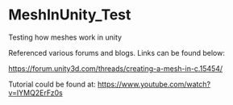 # MeshInUnity_Test

Testing how meshes work in unity

Referenced various forums and blogs. 
Links can be found below:

https://forum.unity3d.com/threads/creating-a-mesh-in-c.15454/

Tutorial could be found at: https://www.youtube.com/watch?v=IYMQ2ErFz0s
